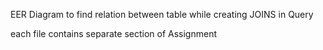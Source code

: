 
 EER Diagram to find relation between table while creating JOINS in Query
 
 each file contains separate section of Assignment
